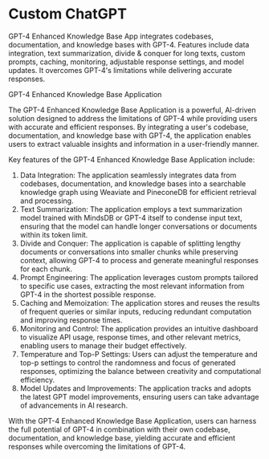 # Custom ChatGPT

GPT-4 Enhanced Knowledge Base App integrates codebases, documentation, and knowledge bases with GPT-4. Features include data integration, text summarization, divide & conquer for long texts, custom prompts, caching, monitoring, adjustable response settings, and model updates. It overcomes GPT-4's limitations while delivering accurate responses.

GPT-4 Enhanced Knowledge Base Application

The GPT-4 Enhanced Knowledge Base Application is a powerful, AI-driven solution designed to address the limitations of GPT-4 while providing users with accurate and efficient responses. By integrating a user's codebase, documentation, and knowledge base with GPT-4, the application enables users to extract valuable insights and information in a user-friendly manner.

Key features of the GPT-4 Enhanced Knowledge Base Application include:

1. Data Integration: The application seamlessly integrates data from codebases, documentation, and knowledge bases into a searchable knowledge graph using Weaviate and PineconeDB for efficient retrieval and processing.
2. Text Summarization: The application employs a text summarization model trained with MindsDB or GPT-4 itself to condense input text, ensuring that the model can handle longer conversations or documents within its token limit.
3. Divide and Conquer: The application is capable of splitting lengthy documents or conversations into smaller chunks while preserving context, allowing GPT-4 to process and generate meaningful responses for each chunk.
4. Prompt Engineering: The application leverages custom prompts tailored to specific use cases, extracting the most relevant information from GPT-4 in the shortest possible response.
5. Caching and Memoization: The application stores and reuses the results of frequent queries or similar inputs, reducing redundant computation and improving response times.
6. Monitoring and Control: The application provides an intuitive dashboard to visualize API usage, response times, and other relevant metrics, enabling users to manage their budget effectively.
7. Temperature and Top-P Settings: Users can adjust the temperature and top-p settings to control the randomness and focus of generated responses, optimizing the balance between creativity and computational efficiency.
8. Model Updates and Improvements: The application tracks and adopts the latest GPT model improvements, ensuring users can take advantage of advancements in AI research.

With the GPT-4 Enhanced Knowledge Base Application, users can harness the full potential of GPT-4 in combination with their own codebase, documentation, and knowledge base, yielding accurate and efficient responses while overcoming the limitations of GPT-4.
